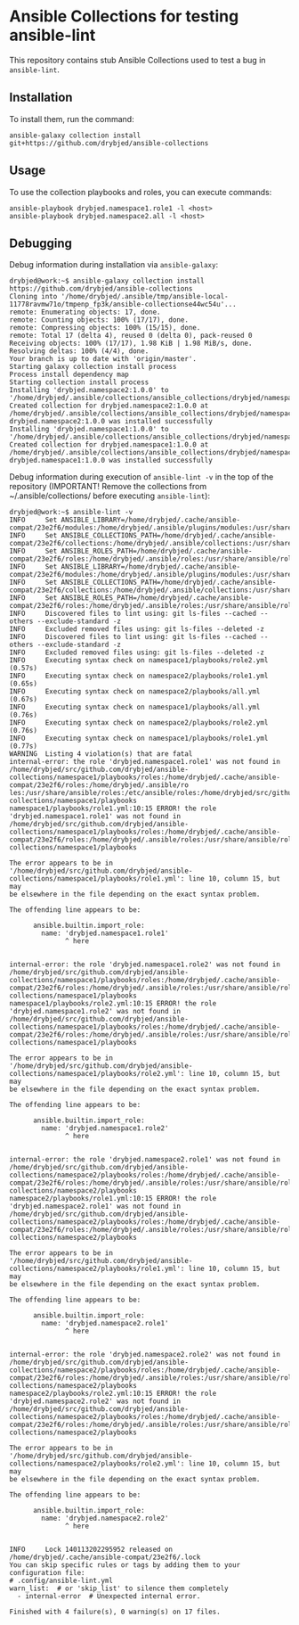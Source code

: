 # Ansible Collections for testing ansible-lint

This repository contains stub Ansible Collections used to test a bug in ``ansible-lint``.

## Installation

To install them, run the command:

    ansible-galaxy collection install git+https://github.com/drybjed/ansible-collections

## Usage

To use the collection playbooks and roles, you can execute commands:

    ansible-playbook drybjed.namespace1.role1 -l <host>
    ansible-playbook drybjed.namespace2.all -l <host>

## Debugging

Debug information during installation via ``ansible-galaxy``:

    drybjed@work:~$ ansible-galaxy collection install https://github.com/drybjed/ansible-collections
    Cloning into '/home/drybjed/.ansible/tmp/ansible-local-11778ravmw71o/tmpenp_fp3k/ansible-collectionse44wc54u'...
    remote: Enumerating objects: 17, done.
    remote: Counting objects: 100% (17/17), done.
    remote: Compressing objects: 100% (15/15), done.
    remote: Total 17 (delta 4), reused 0 (delta 0), pack-reused 0
    Receiving objects: 100% (17/17), 1.98 KiB | 1.98 MiB/s, done.
    Resolving deltas: 100% (4/4), done.
    Your branch is up to date with 'origin/master'.
    Starting galaxy collection install process
    Process install dependency map
    Starting collection install process
    Installing 'drybjed.namespace2:1.0.0' to '/home/drybjed/.ansible/collections/ansible_collections/drybjed/namespace2'
    Created collection for drybjed.namespace2:1.0.0 at /home/drybjed/.ansible/collections/ansible_collections/drybjed/namespace2
    drybjed.namespace2:1.0.0 was installed successfully
    Installing 'drybjed.namespace1:1.0.0' to '/home/drybjed/.ansible/collections/ansible_collections/drybjed/namespace1'
    Created collection for drybjed.namespace1:1.0.0 at /home/drybjed/.ansible/collections/ansible_collections/drybjed/namespace1
    drybjed.namespace1:1.0.0 was installed successfully

Debug information during execution of ``ansible-lint -v`` in the top of the
repository (IMPORTANT! Remove the collections from ~/.ansible/collections/
before executing ``ansible-lint``):

    drybjed@work:~$ ansible-lint -v
    INFO     Set ANSIBLE_LIBRARY=/home/drybjed/.cache/ansible-compat/23e2f6/modules:/home/drybjed/.ansible/plugins/modules:/usr/share/ansible/plugins/modules
    INFO     Set ANSIBLE_COLLECTIONS_PATH=/home/drybjed/.cache/ansible-compat/23e2f6/collections:/home/drybjed/.ansible/collections:/usr/share/ansible/collections
    INFO     Set ANSIBLE_ROLES_PATH=/home/drybjed/.cache/ansible-compat/23e2f6/roles:/home/drybjed/.ansible/roles:/usr/share/ansible/roles:/etc/ansible/roles
    INFO     Set ANSIBLE_LIBRARY=/home/drybjed/.cache/ansible-compat/23e2f6/modules:/home/drybjed/.ansible/plugins/modules:/usr/share/ansible/plugins/modules
    INFO     Set ANSIBLE_COLLECTIONS_PATH=/home/drybjed/.cache/ansible-compat/23e2f6/collections:/home/drybjed/.ansible/collections:/usr/share/ansible/collections
    INFO     Set ANSIBLE_ROLES_PATH=/home/drybjed/.cache/ansible-compat/23e2f6/roles:/home/drybjed/.ansible/roles:/usr/share/ansible/roles:/etc/ansible/roles
    INFO     Discovered files to lint using: git ls-files --cached --others --exclude-standard -z
    INFO     Excluded removed files using: git ls-files --deleted -z
    INFO     Discovered files to lint using: git ls-files --cached --others --exclude-standard -z
    INFO     Excluded removed files using: git ls-files --deleted -z
    INFO     Executing syntax check on namespace1/playbooks/role2.yml (0.57s)
    INFO     Executing syntax check on namespace2/playbooks/role1.yml (0.65s)
    INFO     Executing syntax check on namespace2/playbooks/all.yml (0.67s)
    INFO     Executing syntax check on namespace1/playbooks/all.yml (0.76s)
    INFO     Executing syntax check on namespace2/playbooks/role2.yml (0.76s)
    INFO     Executing syntax check on namespace1/playbooks/role1.yml (0.77s)
    WARNING  Listing 4 violation(s) that are fatal
    internal-error: the role 'drybjed.namespace1.role1' was not found in /home/drybjed/src/github.com/drybjed/ansible-collections/namespace1/playbooks/roles:/home/drybjed/.cache/ansible-compat/23e2f6/roles:/home/drybjed/.ansible/ro
    les:/usr/share/ansible/roles:/etc/ansible/roles:/home/drybjed/src/github.com/drybjed/ansible-collections/namespace1/playbooks
    namespace1/playbooks/role1.yml:10:15 ERROR! the role 'drybjed.namespace1.role1' was not found in /home/drybjed/src/github.com/drybjed/ansible-collections/namespace1/playbooks/roles:/home/drybjed/.cache/ansible-compat/23e2f6/roles:/home/drybjed/.ansible/roles:/usr/share/ansible/roles:/etc/ansible/roles:/home/drybjed/src/github.com/drybjed/ansible-collections/namespace1/playbooks
    
    The error appears to be in '/home/drybjed/src/github.com/drybjed/ansible-collections/namespace1/playbooks/role1.yml': line 10, column 15, but may
    be elsewhere in the file depending on the exact syntax problem.
    
    The offending line appears to be:
    
          ansible.builtin.import_role:
            name: 'drybjed.namespace1.role1'
                  ^ here
    
    
    internal-error: the role 'drybjed.namespace1.role2' was not found in /home/drybjed/src/github.com/drybjed/ansible-collections/namespace1/playbooks/roles:/home/drybjed/.cache/ansible-compat/23e2f6/roles:/home/drybjed/.ansible/roles:/usr/share/ansible/roles:/etc/ansible/roles:/home/drybjed/src/github.com/drybjed/ansible-collections/namespace1/playbooks
    namespace1/playbooks/role2.yml:10:15 ERROR! the role 'drybjed.namespace1.role2' was not found in /home/drybjed/src/github.com/drybjed/ansible-collections/namespace1/playbooks/roles:/home/drybjed/.cache/ansible-compat/23e2f6/roles:/home/drybjed/.ansible/roles:/usr/share/ansible/roles:/etc/ansible/roles:/home/drybjed/src/github.com/drybjed/ansible-collections/namespace1/playbooks
    
    The error appears to be in '/home/drybjed/src/github.com/drybjed/ansible-collections/namespace1/playbooks/role2.yml': line 10, column 15, but may
    be elsewhere in the file depending on the exact syntax problem.
    
    The offending line appears to be:
    
          ansible.builtin.import_role:
            name: 'drybjed.namespace1.role2'
                  ^ here
    
    
    internal-error: the role 'drybjed.namespace2.role1' was not found in /home/drybjed/src/github.com/drybjed/ansible-collections/namespace2/playbooks/roles:/home/drybjed/.cache/ansible-compat/23e2f6/roles:/home/drybjed/.ansible/roles:/usr/share/ansible/roles:/etc/ansible/roles:/home/drybjed/src/github.com/drybjed/ansible-collections/namespace2/playbooks
    namespace2/playbooks/role1.yml:10:15 ERROR! the role 'drybjed.namespace2.role1' was not found in /home/drybjed/src/github.com/drybjed/ansible-collections/namespace2/playbooks/roles:/home/drybjed/.cache/ansible-compat/23e2f6/roles:/home/drybjed/.ansible/roles:/usr/share/ansible/roles:/etc/ansible/roles:/home/drybjed/src/github.com/drybjed/ansible-collections/namespace2/playbooks
    
    The error appears to be in '/home/drybjed/src/github.com/drybjed/ansible-collections/namespace2/playbooks/role1.yml': line 10, column 15, but may
    be elsewhere in the file depending on the exact syntax problem.
    
    The offending line appears to be:
    
          ansible.builtin.import_role:
            name: 'drybjed.namespace2.role1'
                  ^ here
    
    
    internal-error: the role 'drybjed.namespace2.role2' was not found in /home/drybjed/src/github.com/drybjed/ansible-collections/namespace2/playbooks/roles:/home/drybjed/.cache/ansible-compat/23e2f6/roles:/home/drybjed/.ansible/roles:/usr/share/ansible/roles:/etc/ansible/roles:/home/drybjed/src/github.com/drybjed/ansible-collections/namespace2/playbooks
    namespace2/playbooks/role2.yml:10:15 ERROR! the role 'drybjed.namespace2.role2' was not found in /home/drybjed/src/github.com/drybjed/ansible-collections/namespace2/playbooks/roles:/home/drybjed/.cache/ansible-compat/23e2f6/roles:/home/drybjed/.ansible/roles:/usr/share/ansible/roles:/etc/ansible/roles:/home/drybjed/src/github.com/drybjed/ansible-collections/namespace2/playbooks
    
    The error appears to be in '/home/drybjed/src/github.com/drybjed/ansible-collections/namespace2/playbooks/role2.yml': line 10, column 15, but may
    be elsewhere in the file depending on the exact syntax problem.
    
    The offending line appears to be:
    
          ansible.builtin.import_role:
            name: 'drybjed.namespace2.role2'
                  ^ here
    
    
    INFO     Lock 140113202295952 released on /home/drybjed/.cache/ansible-compat/23e2f6/.lock
    You can skip specific rules or tags by adding them to your configuration file:
    # .config/ansible-lint.yml
    warn_list:  # or 'skip_list' to silence them completely
      - internal-error  # Unexpected internal error.
    
    Finished with 4 failure(s), 0 warning(s) on 17 files.

